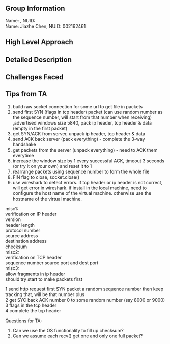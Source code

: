 ## Group Information

Name: , NUID:  
Name: Jiazhe Chen, NUID: 002162461  

## High Level Approach

## Detailed Description

## Challenges Faced

## Tips from TA

1. build raw socket connection for some url to get file in packets  
2. send first SYN (flags in tcp header) packet (can use random number as the sequence number, will start from that number when receiving) ,advertised windows size 5840, pack ip header, tcp header & data (empty in the first packet)  
3. get SYN/ACK from server, unpack ip header, tcp header & data  
4. send ACK back server (pack everything) - complete the 3-way handshake  
5. get packets from the server (unpack everything) - need to ACK them everytime  
6. increase the window size by 1 every successful ACK, timeout 3 seconds (or try it on your own) and reset it to 1  
7. rearrange packets using sequence number to form the whole file  
8. FIN flag to close, socket.close()  
9. use wireshark to detect errors. if tcp header or ip header is not correct, will get error in wireshark. if install in the local machine, need to configure the host name of the virtual machine. otherwise use the hostname of the virtual machine.  

misc1:  
verification on IP header  
version  
header length  
protocol number  
source address  
destination address  
checksum  
misc2:  
verification on TCP header  
sequence number source port and dest port  
misc3:  
allow fragments in ip header  
should try start to make packets first  

1 send http request first SYN packet a random sequence number then keep tracking that, will be that number plus  
2 get SYC back ACK number 0 to some random number (say 8000 or 9000)  
3 flags in the tcp header  
4 complete the tcp header  


Questions for TA:
1. Can we use the OS functionality to fill up checksum?
2. Can we assume each recv() get one and only one full packet?
